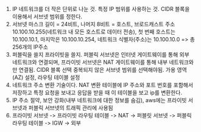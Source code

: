 1. IP 네트워크를 더 작은 단위로 나눈 것. 특정 IP 범위를 사용하는 것. CIDR 블록을 이용해서 서브넷 범위를 정한다. 
2. 서브넷 마스크 길이 = 24비트, 나머지 8비트 = 호스트, 브로드캐스트 주소 10.100.10.255(네트워크 내 모든 호스트로 데이터 전송), 첫 번째 호스트는 10.100.10.1, 마지막은 10.100.10.254, 네트워크 식별자(주소)는 10.100.10.0 => 총 256개의 IP주소
3. 퍼블릭을 쓸지 프라이빗을 쓸지. 퍼블릭 서브넷은 인터넷 게이트웨이를 통해 외부 네트워크와 연결되며, 프라이빗 서브넷은 NAT 게이트웨이를 통해 내부 네트워크와만 연결됨. CIDR 블록 선택 중복되지 않은 서브넷 범위를 선택해야됨.  가용 영역(AZ) 설정, 라우팅 테이블 설정
4. 네트워크 주소 변환 기술이다. NAT 변환 테이블에 IP 주소와 포트 번호를 포함해서 저장하고 특정 요청을 보내고 응답을 받을 때 이 테이블을 보고 ip를 변환한다.
5. IP 주소 절약, 보안 강화(내부 네트워크에 대한 정보를 숨김), aws에는 프라이빗 서브넷과 퍼블릭 서브넷의 트래픽 관리에 사용됨
6. 프라이빗 서브넷 -> 프라이빗 라우팅 테이블 -> NAT -> 퍼블릿 서브넷 -> 퍼블릭 라우팅 테이블 -> IGW -> 외부
